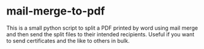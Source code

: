 # mail-merge-to-pdf
This is a small python script to split a PDF printed by word using mail merge and then send the split files to their intended recipients. Useful if you want to send certificates and the like to others in bulk.
